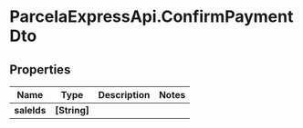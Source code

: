 # ParcelaExpressApi.ConfirmPaymentDto

## Properties

Name | Type | Description | Notes
------------ | ------------- | ------------- | -------------
**saleIds** | **[String]** |  | 



